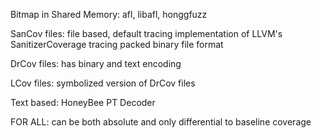 Bitmap in Shared Memory:
    afl, libafl, honggfuzz

SanCov files:
    file based, default tracing implementation of LLVM's SanitizerCoverage tracing
    packed binary file format

DrCov files:
    has binary and text encoding

LCov files:
    symbolized version of DrCov files

Text based:
    HoneyBee PT Decoder


FOR ALL:
    can be both absolute and only differential to baseline coverage

